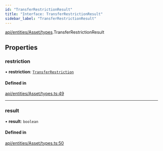 ```yaml
---
id: "TransferRestrictionResult"
title: "Interface: TransferRestrictionResult"
sidebar_label: "TransferRestrictionResult"
---
```


[api/entities/Asset/types](../../../../../../modules/API/Entities/Asset/Types/Types.md).TransferRestrictionResult

## Properties

### restriction

• **restriction**: [`TransferRestriction`](../../../../../../modules/Types/Types.md#transferrestriction)

#### Defined in

[api/entities/Asset/types.ts:49](https://github.com/PolymeshAssociation/polymesh-sdk/blob/d4e2c127f/src/api/entities/Asset/types.ts#L49)

___

### result

• **result**: `boolean`

#### Defined in

[api/entities/Asset/types.ts:50](https://github.com/PolymeshAssociation/polymesh-sdk/blob/d4e2c127f/src/api/entities/Asset/types.ts#L50)
